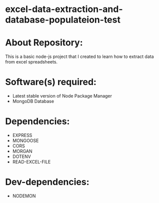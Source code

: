 # excel-data-extraction-and-database-populateion-test

# About Repository:
This is a basic node-js project that I created to learn how to extract data from excel spreadsheets.

# Software(s) required:
* Latest stable version of Node Package Manager
* MongoDB Database

# Dependencies:
* EXPRESS
* MONGOOSE
* CORS
* MORGAN
* DOTENV
* READ-EXCEL-FILE

# Dev-dependencies:
* NODEMON
